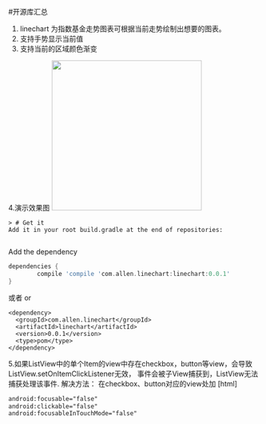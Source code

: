 #开源库汇总
1. linechart 为指数基金走势图表可根据当前走势绘制出想要的图表。
2. 支持手势显示当前值
3. 支持当前的区域颜色渐变

4.演示效果图
<img src="http://img.blog.csdn.net/20151222175518831" width=300 >


	> # Get it
	Add it in your root build.gradle at the end of repositories:
```groovy
```
Add the dependency
```groovy
dependencies {
        compile 'compile 'com.allen.linechart:linechart:0.0.1'
}
```
或者  or
```
<dependency>
  <groupId>com.allen.linechart</groupId>
  <artifactId>linechart</artifactId>
  <version>0.0.1</version>
  <type>pom</type>
</dependency>
```

5.如果ListView中的单个Item的view中存在checkbox，button等view，会导致ListView.setOnItemClickListener无效，
  事件会被子View捕获到，ListView无法捕获处理该事件.
  解决方法：
  在checkbox、button对应的view处加
  [html] 
  ```xml
  android:focusable="false"  
  android:clickable="false"  
  android:focusableInTouchMode="false"  
  ```
